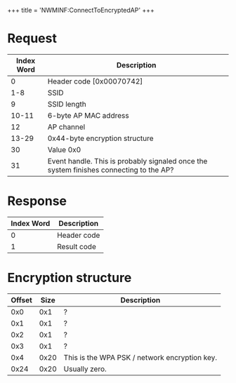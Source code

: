 +++
title = 'NWMINF:ConnectToEncryptedAP'
+++

# Request

| Index Word | Description |
|----|----|
| 0 | Header code \[0x00070742\] |
| 1-8 | SSID |
| 9 | SSID length |
| 10-11 | 6-byte AP MAC address |
| 12 | AP channel |
| 13-29 | 0x44-byte encryption structure |
| 30 | Value 0x0 |
| 31 | Event handle. This is probably signaled once the system finishes connecting to the AP? |

# Response

| Index Word | Description |
|------------|-------------|
| 0          | Header code |
| 1          | Result code |

# Encryption structure

| Offset | Size | Description                                   |
|--------|------|-----------------------------------------------|
| 0x0    | 0x1  | ?                                             |
| 0x1    | 0x1  | ?                                             |
| 0x2    | 0x1  | ?                                             |
| 0x3    | 0x1  | ?                                             |
| 0x4    | 0x20 | This is the WPA PSK / network encryption key. |
| 0x24   | 0x20 | Usually zero.                                 |
